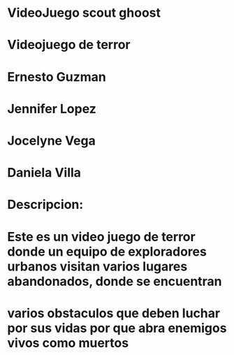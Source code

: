 # VideoJuego scout ghoost


# Videojuego de terror 
# Ernesto Guzman 
# Jennifer Lopez
# Jocelyne Vega
# Daniela Villa 







# Descripcion:
# Este es un video juego de terror donde un equipo de exploradores urbanos visitan varios lugares abandonados, donde se encuentran 
# varios obstaculos que deben luchar por sus vidas por que abra enemigos vivos como muertos